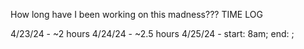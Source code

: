 How long have I been working on this madness???
TIME LOG

4/23/24 - ~2 hours
4/24/24 - ~2.5 hours 
4/25/24 - start: 8am; end: ;